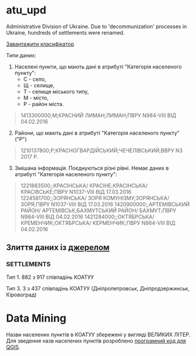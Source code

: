 # atu_upd
Administrative Division of Ukraine. Due to 'decommunization' processes in Ukraine, hundreds of settlements were renamed.

[Завантажити класифікатор](http://www.ukrstat.gov.ua/klasf/st_kls/koatuu.zip)

Типи даних:
1. Населені пункти, що мають дані в атрибуті "Категорія населеного пункту":
   * С - село, 
   * Щ - селище,
   * Т - селище міського типу,
   * М - місто,
   * Р - район міста.
   
 > 1413300000;М;КРАСНИЙ ЛИМАН;ЛИМАН;ПВРУ N984-VIII ВІД 04.02.2016
   
   
 2. Райони, що мають дані в атрибуті "Категорія населеного пункту" ("Р")
 
 > 1210137800;Р;КРАСНОГВАРДІЙСЬКИЙ;ЧЕЧЕЛІВСЬКИЙ;ВВРУ N3 2017 Р.
 
 3. Змішана інформація. Поєднуються різні рівні. Немає даних в атрибуті "Категорія населеного пункту":
 
> 1221883500;;КРАСІНСЬКА/ КРАСІНЕ;КРАСІНСЬКА/ КРАСІВСЬКЕ;ПВРУ N1037-VIII ВІД 17.03.2016
> 1224581700;;ЗОРЯНСЬКА/  ЗОРЯ КОМУНІЗМУ;ЗОРЯНСЬКА/  ЗОРЯ;ПВРУ N1037-VIII ВІД 17.03.2016
> 1420900000;;АРТЕМІВСЬКИЙ РАЙОН/ АРТЕМІВСЬК;БАХМУТСЬКИЙ РАЙОН/ БАХМУТ;ПВРУ N984-VIII ВІД 04.02.2016
> 1421284000;;ОКТЯБРСЬКА/  КРЕМЕНЧИК;ОКТЯБРСЬКА/  КЕРМЕНЧИК;ПВРУ N984-VIII ВІД 04.02.2016
 
 ## Злиття даних із [джерелом](https://github.com/justinelliotmeyers/official_ukraine_administrative_boundary_shapefile)

### SETTLEMENTS
 
 Тип 1. 882 з 917 співпадінь КОАТУУ
 
 Тип 3. 3 з 437 співпадінь КОАТУУ (Дніпропетровськ, Дніпродзержинськ, Кіровоград)

 # Data Mining
 Назви населених пунктів в КОАТУУ збережені у вигляді ВЕЛИКИХ ЛІТЕР. Для зведення назв населених пунктів розроблено [програмний код для QGIS](script/settl_name_editor.py).

